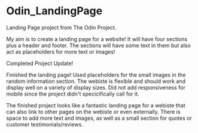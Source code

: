# Odin_LandingPage
Landing Page project from The Odin Project.

My aim is to create a landing page for a website! It will have four sections plus a header and footer. The sections will have some text in them but also act as placeholders for more text or images!

Completed Project Update!

Finished the landing page! Used placeholders for the small images in the random information section. The webiste is flexible and should work and display well on a variety of display sizes. Did not add responsiveness for mobile since the project didn't specicifically call for it. 

The finished project looks like a fantastic landing page for a webiste that can also link to other pages on the webiste or even externally. There is space to add more text and images, as well as a small section for quotes or customer testimonials/reviews. 
